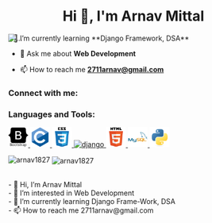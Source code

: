 <h1 align="center">Hi 👋, I'm Arnav Mittal</h1>
<img src="https://www.canva.com/design/DAFwZmpHqzU/1ahhwM_7noz3Ca9_hKwtlQ/edit?utm_content=DAFwZmpHqzU&utm_campaign=designshare&utm_medium=link2&utm_source=sharebutton" alt="..." style="position:fixed; width:auto height:auto">
- 🌱 I’m currently learning **Django Framework, DSA**

- 💬 Ask me about **Web Development**

- 📫 How to reach me **2711arnav@gmail.com**

<h3 align="left">Connect with me:</h3>
<p align="left">
</p>

<h3 align="left">Languages and Tools:</h3>
<p align="left"> <a href="https://getbootstrap.com" target="_blank" rel="noreferrer"> <img src="https://raw.githubusercontent.com/devicons/devicon/master/icons/bootstrap/bootstrap-plain-wordmark.svg" alt="bootstrap" width="40" height="40"/> </a> <a href="https://www.cprogramming.com/" target="_blank" rel="noreferrer"> <img src="https://raw.githubusercontent.com/devicons/devicon/master/icons/c/c-original.svg" alt="c" width="40" height="40"/> </a> <a href="https://www.w3schools.com/css/" target="_blank" rel="noreferrer"> <img src="https://raw.githubusercontent.com/devicons/devicon/master/icons/css3/css3-original-wordmark.svg" alt="css3" width="40" height="40"/> </a> <a href="https://www.djangoproject.com/" target="_blank" rel="noreferrer"> <img src="https://cdn.worldvectorlogo.com/logos/django.svg" alt="django" width="40" height="40"/> </a> <a href="https://www.w3.org/html/" target="_blank" rel="noreferrer"> <img src="https://raw.githubusercontent.com/devicons/devicon/master/icons/html5/html5-original-wordmark.svg" alt="html5" width="40" height="40"/> </a> <a href="https://www.mysql.com/" target="_blank" rel="noreferrer"> <img src="https://raw.githubusercontent.com/devicons/devicon/master/icons/mysql/mysql-original-wordmark.svg" alt="mysql" width="40" height="40"/> </a> <a href="https://www.python.org" target="_blank" rel="noreferrer"> <img src="https://raw.githubusercontent.com/devicons/devicon/master/icons/python/python-original.svg" alt="python" width="40" height="40"/> </a> </p>

<p><img align="left" src="https://github-readme-stats.vercel.app/api/top-langs?username=arnav1827&show_icons=true&locale=en&layout=compact" alt="arnav1827" /></p>

<p>&nbsp;<img align="center" src="https://github-readme-stats.vercel.app/api?username=arnav1827&show_icons=true&locale=en" alt="arnav1827" /></p>
<br>
- 👋 Hi, I’m Arnav Mittal <br>
- 👀 I’m interested in Web Development <br>
- 🌱 I’m currently learning Django Frame-Work, DSA <br>
- 📫 How to reach me 2711arnav@gmail.com <br>

<!---
arnav1827/arnav1827 is a ✨ special ✨ repository because its `README.md` (this file) appears on your GitHub profile.
You can click the Preview link to take a look at your changes.
--->

